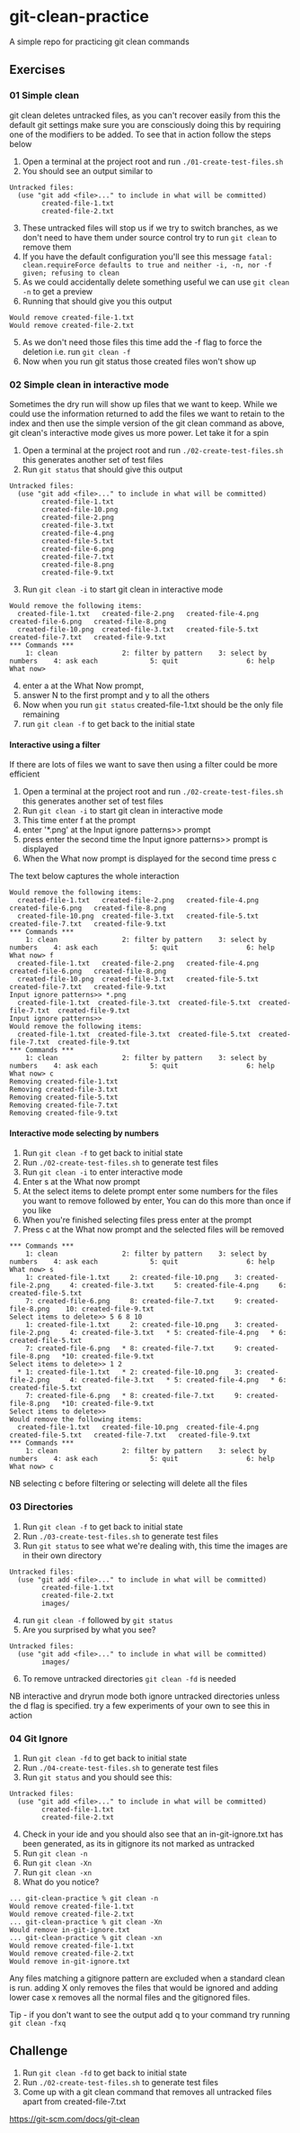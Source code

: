# git-clean-practice
A simple repo for practicing git clean commands

## Exercises

### 01 Simple clean

git clean deletes untracked files, as you can't recover easily from this the default git settings make sure
you are consciously doing this by requiring one of the modifiers to be added. To see that in action follow the steps below

1. Open a terminal at the project root and run `./01-create-test-files.sh`
2. You should see an output similar to 
```
Untracked files:
  (use "git add <file>..." to include in what will be committed)
        created-file-1.txt
        created-file-2.txt
```
3. These untracked files will stop us if we try to switch branches, as we don't need to have them under source control try to run `git clean` to remove them
4. If you have the default configuration you'll see this message `fatal: clean.requireForce defaults to true and neither -i, -n, nor -f given; refusing to clean`
3. As we could accidentally delete something useful we can use `git clean -n` to get a preview
4. Running that should give you this output
```
Would remove created-file-1.txt
Would remove created-file-2.txt
```
5. As we don't need those files this time add the -f flag to force the deletion i.e. run `git clean -f`
6. Now when you run git status those created files won't show up

### 02 Simple clean in interactive mode

Sometimes the dry run will show up files that we want
to keep. While we could use the information returned to 
add the files we want to retain to the index and then use 
the simple version of the git clean command as above, git clean's interactive mode
gives us more power. Let take it for a spin

1. Open a terminal at the project root and run `./02-create-test-files.sh` this generates another set of test files
2. Run `git status` that should give this output
```
Untracked files:
  (use "git add <file>..." to include in what will be committed)
        created-file-1.txt
        created-file-10.png
        created-file-2.png
        created-file-3.txt
        created-file-4.png
        created-file-5.txt
        created-file-6.png
        created-file-7.txt
        created-file-8.png
        created-file-9.txt
```
3. Run `git clean -i` to start git clean in interactive mode
```
Would remove the following items:
  created-file-1.txt   created-file-2.png   created-file-4.png   created-file-6.png   created-file-8.png
  created-file-10.png  created-file-3.txt   created-file-5.txt   created-file-7.txt   created-file-9.txt
*** Commands ***
    1: clean                2: filter by pattern    3: select by numbers    4: ask each             5: quit                 6: help
What now> 
```

4. enter a at the What Now prompt, 
5. answer N to the first prompt and y to all the others
6. Now when you run `git status` created-file-1.txt should be the only file remaining
7. run `git clean -f` to get back to the initial state

#### Interactive using a filter

If there are lots of files we want to save then using a filter could be more efficient

1. Open a terminal at the project root and run `./02-create-test-files.sh` this generates another set of test files
2. Run `git clean -i` to start git clean in interactive mode
3. This time enter f at the prompt
4. enter '*.png' at the Input ignore patterns>> prompt
5. press enter the second time the Input ignore patterns>> prompt is displayed
6. When the What now prompt is displayed for the second time press c

The text below captures the whole interaction

```
Would remove the following items:
  created-file-1.txt   created-file-2.png   created-file-4.png   created-file-6.png   created-file-8.png
  created-file-10.png  created-file-3.txt   created-file-5.txt   created-file-7.txt   created-file-9.txt
*** Commands ***
    1: clean                2: filter by pattern    3: select by numbers    4: ask each             5: quit                 6: help
What now> f
  created-file-1.txt   created-file-2.png   created-file-4.png   created-file-6.png   created-file-8.png
  created-file-10.png  created-file-3.txt   created-file-5.txt   created-file-7.txt   created-file-9.txt
Input ignore patterns>> *.png
  created-file-1.txt  created-file-3.txt  created-file-5.txt  created-file-7.txt  created-file-9.txt
Input ignore patterns>> 
Would remove the following items:
  created-file-1.txt  created-file-3.txt  created-file-5.txt  created-file-7.txt  created-file-9.txt
*** Commands ***
    1: clean                2: filter by pattern    3: select by numbers    4: ask each             5: quit                 6: help
What now> c
Removing created-file-1.txt
Removing created-file-3.txt
Removing created-file-5.txt
Removing created-file-7.txt
Removing created-file-9.txt
```

#### Interactive mode selecting by numbers

1. Run `git clean -f` to get back to initial state
2. Run `./02-create-test-files.sh` to generate test files
3. Run `git clean -i` to enter interactive mode
4. Enter s at the What now prompt
5. At the select items to delete prompt enter some numbers for the files you want to remove followed by enter, You can do this more than once if you like
6. When you're finished selecting files press enter at the prompt
7. Press c at the What now prompt and the selected files will be removed

```
*** Commands ***
    1: clean                2: filter by pattern    3: select by numbers    4: ask each             5: quit                 6: help
What now> s
    1: created-file-1.txt     2: created-file-10.png    3: created-file-2.png     4: created-file-3.txt     5: created-file-4.png     6: created-file-5.txt
    7: created-file-6.png     8: created-file-7.txt     9: created-file-8.png    10: created-file-9.txt
Select items to delete>> 5 6 8 10
    1: created-file-1.txt     2: created-file-10.png    3: created-file-2.png     4: created-file-3.txt   * 5: created-file-4.png   * 6: created-file-5.txt
    7: created-file-6.png   * 8: created-file-7.txt     9: created-file-8.png   *10: created-file-9.txt
Select items to delete>> 1 2
  * 1: created-file-1.txt   * 2: created-file-10.png    3: created-file-2.png     4: created-file-3.txt   * 5: created-file-4.png   * 6: created-file-5.txt
    7: created-file-6.png   * 8: created-file-7.txt     9: created-file-8.png   *10: created-file-9.txt
Select items to delete>> 
Would remove the following items:
  created-file-1.txt   created-file-10.png  created-file-4.png   created-file-5.txt   created-file-7.txt   created-file-9.txt
*** Commands ***
    1: clean                2: filter by pattern    3: select by numbers    4: ask each             5: quit                 6: help
What now> c

```




NB selecting c before filtering or selecting will delete all the files

### 03 Directories

1. Run `git clean -f` to get back to initial state
2. Run `./03-create-test-files.sh` to generate test files
3. Run `git status` to see what we're dealing with, this time the images are in their own directory
```
Untracked files:
  (use "git add <file>..." to include in what will be committed)
        created-file-1.txt
        created-file-2.txt
        images/
```
4. run `git clean -f` followed by `git status`
5. Are you surprised by what you see? 
```
Untracked files:
  (use "git add <file>..." to include in what will be committed)
        images/
```
6. To remove untracked directories `git clean -fd` is needed

NB interactive and dryrun mode both ignore untracked directories unless the d flag is specified.
try a few experiments of your own to see this in action


### 04 Git Ignore

1. Run `git clean -fd` to get back to initial state
2. Run `./04-create-test-files.sh` to generate test files
3. Run `git status` and you should see this:
```
Untracked files:
  (use "git add <file>..." to include in what will be committed)
        created-file-1.txt
        created-file-2.txt
```
4. Check in your ide and you should also see that an in-git-ignore.txt has been generated, as its in gitignore its not marked as untracked
5. Run `git clean -n`
6. Run `git clean -Xn`
6. Run `git clean -xn`
7. What do you notice?
```
... git-clean-practice % git clean -n
Would remove created-file-1.txt
Would remove created-file-2.txt
... git-clean-practice % git clean -Xn
Would remove in-git-ignore.txt
... git-clean-practice % git clean -xn
Would remove created-file-1.txt
Would remove created-file-2.txt
Would remove in-git-ignore.txt
```

Any files matching a gitignore pattern are excluded when a standard clean is run. adding X only removes the files that would be 
ignored and adding lower case x removes all the normal files and the gitignored files.


Tip - if you don't want to see the output add q to your command
try running `git clean -fxq`


## Challenge

1. Run `git clean -fd` to get back to initial state
2. Run `./02-create-test-files.sh` to generate test files
3. Come up with a git clean command that removes all untracked files apart from created-file-7.txt

https://git-scm.com/docs/git-clean
